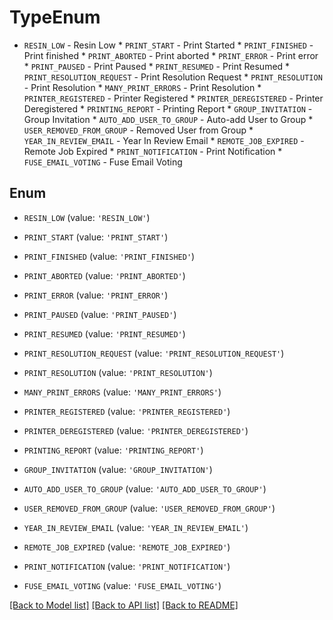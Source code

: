 # TypeEnum

* `RESIN_LOW` - Resin Low * `PRINT_START` - Print Started * `PRINT_FINISHED` - Print finished * `PRINT_ABORTED` - Print aborted * `PRINT_ERROR` - Print error * `PRINT_PAUSED` - Print Paused * `PRINT_RESUMED` - Print Resumed * `PRINT_RESOLUTION_REQUEST` - Print Resolution Request * `PRINT_RESOLUTION` - Print Resolution * `MANY_PRINT_ERRORS` - Print Resolution * `PRINTER_REGISTERED` - Printer Registered * `PRINTER_DEREGISTERED` - Printer Deregistered * `PRINTING_REPORT` - Printing Report * `GROUP_INVITATION` - Group Invitation * `AUTO_ADD_USER_TO_GROUP` - Auto-add User to Group * `USER_REMOVED_FROM_GROUP` - Removed User from Group * `YEAR_IN_REVIEW_EMAIL` - Year In Review Email * `REMOTE_JOB_EXPIRED` - Remote Job Expired * `PRINT_NOTIFICATION` - Print Notification * `FUSE_EMAIL_VOTING` - Fuse Email Voting

## Enum

* `RESIN_LOW` (value: `'RESIN_LOW'`)

* `PRINT_START` (value: `'PRINT_START'`)

* `PRINT_FINISHED` (value: `'PRINT_FINISHED'`)

* `PRINT_ABORTED` (value: `'PRINT_ABORTED'`)

* `PRINT_ERROR` (value: `'PRINT_ERROR'`)

* `PRINT_PAUSED` (value: `'PRINT_PAUSED'`)

* `PRINT_RESUMED` (value: `'PRINT_RESUMED'`)

* `PRINT_RESOLUTION_REQUEST` (value: `'PRINT_RESOLUTION_REQUEST'`)

* `PRINT_RESOLUTION` (value: `'PRINT_RESOLUTION'`)

* `MANY_PRINT_ERRORS` (value: `'MANY_PRINT_ERRORS'`)

* `PRINTER_REGISTERED` (value: `'PRINTER_REGISTERED'`)

* `PRINTER_DEREGISTERED` (value: `'PRINTER_DEREGISTERED'`)

* `PRINTING_REPORT` (value: `'PRINTING_REPORT'`)

* `GROUP_INVITATION` (value: `'GROUP_INVITATION'`)

* `AUTO_ADD_USER_TO_GROUP` (value: `'AUTO_ADD_USER_TO_GROUP'`)

* `USER_REMOVED_FROM_GROUP` (value: `'USER_REMOVED_FROM_GROUP'`)

* `YEAR_IN_REVIEW_EMAIL` (value: `'YEAR_IN_REVIEW_EMAIL'`)

* `REMOTE_JOB_EXPIRED` (value: `'REMOTE_JOB_EXPIRED'`)

* `PRINT_NOTIFICATION` (value: `'PRINT_NOTIFICATION'`)

* `FUSE_EMAIL_VOTING` (value: `'FUSE_EMAIL_VOTING'`)

[[Back to Model list]](../README.md#documentation-for-models) [[Back to API list]](../README.md#documentation-for-api-endpoints) [[Back to README]](../README.md)


